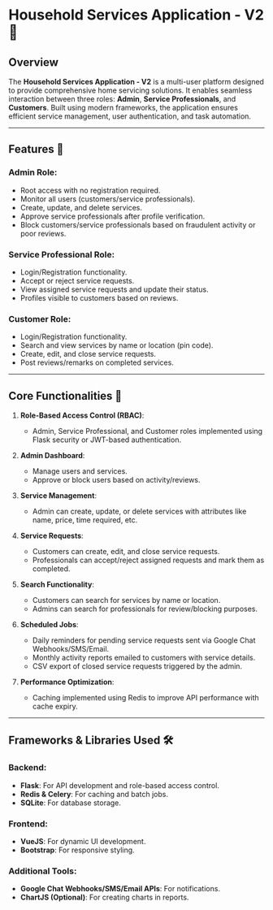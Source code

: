 # Household Services Application - V2 🚀

## Overview
The **Household Services Application - V2** is a multi-user platform designed to provide comprehensive home servicing solutions. It enables seamless interaction between three roles: **Admin**, **Service Professionals**, and **Customers**. Built using modern frameworks, the application ensures efficient service management, user authentication, and task automation.

---

## Features 🌟

### Admin Role:
- Root access with no registration required.
- Monitor all users (customers/service professionals).
- Create, update, and delete services.
- Approve service professionals after profile verification.
- Block customers/service professionals based on fraudulent activity or poor reviews.

### Service Professional Role:
- Login/Registration functionality.
- Accept or reject service requests.
- View assigned service requests and update their status.
- Profiles visible to customers based on reviews.

### Customer Role:
- Login/Registration functionality.
- Search and view services by name or location (pin code).
- Create, edit, and close service requests.
- Post reviews/remarks on completed services.

---

## Core Functionalities 🔑

1. **Role-Based Access Control (RBAC)**:
   - Admin, Service Professional, and Customer roles implemented using Flask security or JWT-based authentication.

2. **Admin Dashboard**:
   - Manage users and services.
   - Approve or block users based on activity/reviews.

3. **Service Management**:
   - Admin can create, update, or delete services with attributes like name, price, time required, etc.

4. **Service Requests**:
   - Customers can create, edit, and close service requests.
   - Professionals can accept/reject assigned requests and mark them as completed.

5. **Search Functionality**:
   - Customers can search for services by name or location.
   - Admins can search for professionals for review/blocking purposes.

6. **Scheduled Jobs**:
   - Daily reminders for pending service requests sent via Google Chat Webhooks/SMS/Email.
   - Monthly activity reports emailed to customers with service details.
   - CSV export of closed service requests triggered by the admin.

7. **Performance Optimization**:
   - Caching implemented using Redis to improve API performance with cache expiry.

---

## Frameworks & Libraries Used 🛠️

### Backend:
- **Flask**: For API development and role-based access control.
- **Redis & Celery**: For caching and batch jobs.
- **SQLite**: For database storage.

### Frontend:
- **VueJS**: For dynamic UI development.
- **Bootstrap**: For responsive styling.

### Additional Tools:
- **Google Chat Webhooks/SMS/Email APIs**: For notifications.
- **ChartJS (Optional)**: For creating charts in reports.
